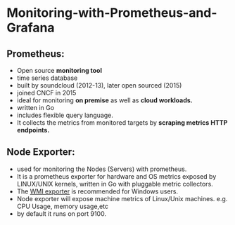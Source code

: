 # Monitoring-with-Prometheus-and-Grafana

## Prometheus:
  - Open source **monitoring tool**
  - time series database
  - built by soundcloud (2012-13), later open sourced (2015)
  - joined CNCF in 2015
  - ideal for monitoring **on premise** as well as **cloud workloads.**
  - written in Go
  - includes flexible query language.
  - It collects the metrics from monitored targets by **scraping metrics HTTP endpoints.**
  
## Node Exporter:
  - used for monitoring the Nodes (Servers) with prometheus.
  - It is a prometheus exporter for hardware and OS metrics exposed by LINUX/UNIX kernels, written in Go with pluggable metric collectors.
  - The [WMI exporter](https://github.com/martinlindhe/wmi_exporter) is recommended for Windows users.
  - Node exporter will expose machine metrics of Linux/Unix machines. e.g. CPU Usage, memory usage,etc
  - by default it runs on port 9100.
